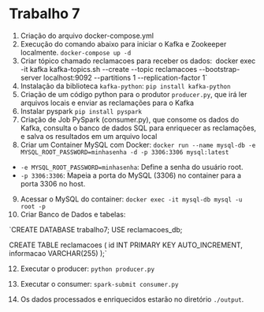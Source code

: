 
# Trabalho 7


1. Criação do arquivo docker-compose.yml
2. Execução do comando abaixo para iniciar o Kafka e Zookeeper localmente.
`docker-compose up -d`
3. Criar tópico chamado reclamacoes para receber os dados:`
`docker exec -it kafka kafka-topics.sh --create --topic reclamacoes --bootstrap-server localhost:9092 --partitions 1 --replication-factor 1`
4. Instalação da biblioteca `kafka-python`:
`pip install kafka-python`
5. Criação de um código python para o produtor `producer.py`, que irá ler arquivos locais e enviar as reclamações para o Kafka
6. Instalar pyspark
  `pip install pyspark`
7. Criação de Job PySpark (consumer.py), que consome os dados do Kafka, consulta o banco de dados SQL para enriquecer as reclamações, e salva os resultados em um arquivo local
8. Criar um Container MySQL com Docker:
`docker run --name mysql-db -e MYSQL_ROOT_PASSWORD=minhasenha -d -p 3306:3306 mysql:latest`

- `-e MYSQL_ROOT_PASSWORD=minhasenha`: Define a senha do usuário root.
- `-p 3306:3306`: Mapeia a porta do MySQL (3306) no container para a porta 3306 no host.

9. Acessar o MySQL do container:
`docker exec -it mysql-db mysql -u root -p`
11. Criar Banco de Dados e tabelas:

`CREATE DATABASE trabalho7;
USE reclamacoes_db;

CREATE TABLE reclamacoes (
    id INT PRIMARY KEY AUTO_INCREMENT,
    informacao VARCHAR(255)
);`

12. Executar o producer:
`python producer.py`

13. Executar o consumer:
`spark-submit consumer.py`

14. Os dados processados e enriquecidos estarão no diretório `./output`.



